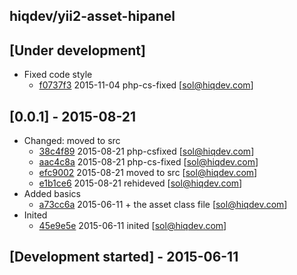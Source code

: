 hiqdev/yii2-asset-hipanel
-------------------------

## [Under development]

- Fixed code style
    - [f0737f3] 2015-11-04 php-cs-fixed [sol@hiqdev.com]

## [0.0.1] - 2015-08-21

- Changed: moved to src
    - [38c4f89] 2015-08-21 php-csfixed [sol@hiqdev.com]
    - [aac4c8a] 2015-08-21 php-cs-fixed [sol@hiqdev.com]
    - [efc9002] 2015-08-21 moved to src [sol@hiqdev.com]
    - [e1b1ce6] 2015-08-21 rehideved [sol@hiqdev.com]
- Added basics
    - [a73cc6a] 2015-06-11 + the asset class file [sol@hiqdev.com]
- Inited
    - [45e9e5e] 2015-06-11 inited [sol@hiqdev.com]

## [Development started] - 2015-06-11

[f0737f3]: https://github.com/hiqdev/yii2-asset-hipanel/commit/f0737f3
[38c4f89]: https://github.com/hiqdev/yii2-asset-hipanel/commit/38c4f89
[aac4c8a]: https://github.com/hiqdev/yii2-asset-hipanel/commit/aac4c8a
[efc9002]: https://github.com/hiqdev/yii2-asset-hipanel/commit/efc9002
[e1b1ce6]: https://github.com/hiqdev/yii2-asset-hipanel/commit/e1b1ce6
[a73cc6a]: https://github.com/hiqdev/yii2-asset-hipanel/commit/a73cc6a
[45e9e5e]: https://github.com/hiqdev/yii2-asset-hipanel/commit/45e9e5e
